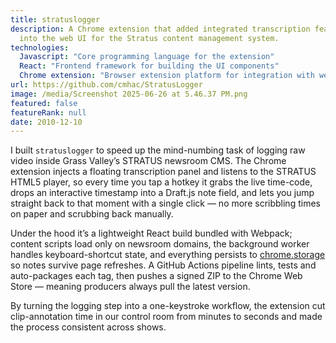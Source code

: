 ```yaml
---
title: stratuslogger
description: A Chrome extension that added integrated transcription features
  into the web UI for the Stratus content management system.
technologies:
  Javascript: "Core programming language for the extension"
  React: "Frontend framework for building the UI components"
  Chrome extension: "Browser extension platform for integration with web pages"
url: https://github.com/cmhac/StratusLogger
image: /media/Screenshot 2025-06-26 at 5.46.37 PM.png
featured: false
featureRank: null
date: 2010-12-10
---
```


I built `stratuslogger` to speed up the mind-numbing task of logging raw video inside Grass Valley’s STRATUS newsroom CMS. The Chrome extension injects a floating transcription panel and listens to the STRATUS HTML5 player, so every time you tap a hotkey it grabs the live time-code, drops an interactive timestamp into a Draft.js note field, and lets you jump straight back to that moment with a single click — no more scribbling times on paper and scrubbing back manually. 

Under the hood it’s a lightweight React build bundled with Webpack; content scripts load only on newsroom domains, the background worker handles keyboard-shortcut state, and everything persists to [chrome.storage](http://chrome.storage) so notes survive page refreshes. A GitHub Actions pipeline lints, tests and auto-packages each tag, then pushes a signed ZIP to the Chrome Web Store — meaning producers always pull the latest version.

By turning the logging step into a one-keystroke workflow, the extension cut clip-annotation time in our control room from minutes to seconds and made the process consistent across shows.

